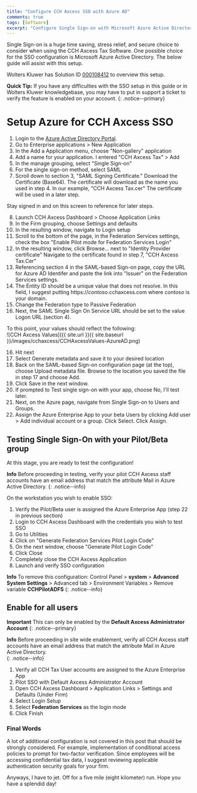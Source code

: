 ```yaml
---
title: "Configure CCH Axcess SSO with Azure AD"
comments: true
tags: [Software]
excerpt: "Configure Single Sign-on with Microsoft Azure Active Directory for Wolter Kluwers CCH Axcess Application."
---
```

Single Sign-on is a huge time saving, stress relief, and
secure choice to consider when using the CCH Axcess Tax Software. One possible choice
for the SSO configuration is Microsoft Azure Active Directory. The below guide will assist with this setup.

Wolters Kluwer has Solution ID [000108412](https://support.cch.com/kb/solution/000108412/How-do-I-configure-CCH-Axcess-ADFS-integration-using-Microsoft-Azure) to overview this setup.

**Quick Tip:** If you have any difficulties with the SSO setup in this guide or
in Wolters Kluwer knowledgebase, you may have to put in support a ticket to verify the
feature is enabled on your account.
{: .notice--primary}

# Setup Azure for CCH Axcess SSO
1. Login to the [Azure Active Directory Portal](https://portal.azure.com/#blade/Microsoft_AAD_IAM/ActiveDirectoryMenuBlade/Overview).
2. Go to Enterprise applications > New Application
3. In the Add a Application menu, choose "Non-gallery" application
4. Add a name for your application. I entered "CCH Axcess Tax" > Add
5. In the manage grouping, select "Single Sign-on"
6. For the single sign-on method, select SAML
7. Scroll down to section 3, "SAML Signing Certificate." Download
the Certificate (Base64). The certificate will download as the name you used in
step 4. In our example, "CCH Axcess Tax.cer" The certificate will be used in a later step.  

Stay signed in and on this screen to reference for later steps.

8. Launch CCH Axcess Dashboard > Choose Application Links
9. In the Firm grouping, choose Settings and defaults
10. In the resulting window, navigate to Login setup
11. Scroll to the bottom of the page, in the Federation Services settings, check
the box "Enable Pilot mode for Federation Services Login"
12. In the resulting window, click Browse... next to "Identity Provider certificate"
Navigate to the certificate found in step 7, "CCH Axcess Tax.Cer"
13. Referencing section 4 in the SAML-based Sign-on page, copy the URL for Azure AD Identifer and
paste the link into "Issuer" on the Federation Services settings.
14. The Entity ID should be a unique value that does not resolve. In this field,
I suggest putting https://*contoso*.cchaxcess.com where *contoso* is your domain.
15. Change the Federation type to Passive Federation  
16. Next, the SAML Single Sign On Service URL should be set to the value Logon URL (section 4).  

To this point, your values should reflect the following:  
![CCH Axcess Values]({{ site.url }}{{ site.baseurl }}/images/cchaxcess/CCHAxcessValues-AzureAD.png)

16. Hit next  
17. Select Generate metadata and save it to your desired location  
18. Back on the SAML-based Sign-on configuration page (at the top), choose Upload metadata file. Browse to the location you saved the file in step 17 and choose Add.  
19. Click Save in the next window.  
20. If prompted to Test single sign-on with your app, choose No, I'll test later.
21. Next, on the Azure page, navigate from Single Sign-on to Users and Groups.
22. Assign the Azure Enterprise App to your beta Users by clicking Add user > Add individual account or
a group. Click Select. Click Assign.

## Testing Single Sign-On with your Pilot/Beta group  
At this stage, you are ready to test the configuration!

**Info** Before proceeding in testing, verify your pilot CCH Axcess staff accounts have an email address that match the attribute Mail in Azure Active Directory.
{: .notice--info}

On the workstation you wish to enable SSO:
1. Verify the Pilot/Beta user is assigned the Azure Enterprise App (step 22 in previous section)
2. Login to CCH Axcess Dashboard with the credentials you wish to test SSO
3. Go to Utilities  
4. Click on "Generate Federation Services Pilot Login Code"
5. On the next window, choose "Generate Pilot Login Code"
6. Click Close
7. Completely close the CCH Axcess Application
8. Launch and verify SSO configuration

**Info** To remove this configuration: Control Panel > **system** > **Advanced System Settings** > Advanced tab > Environment Variables > Remove variable **CCHPilotADFS**
{: .notice--info}

## Enable for all users

**Important** This can only be enabled by the **Default Axcess Administrator Account**
{: .notice--primary}

**Info** Before proceeding in site wide enablement, verify all CCH Axcess staff accounts have an email address that match the attribute Mail in Azure Active Directory.  
{: .notice--info}

1. Verify all CCH Tax User accounts are assigned to the Azure Enterprise App
2. Pilot SSO with Default Axcess Administrator Account
3. Open CCH Axcess Dashboard > Application Links > Settings and Defaults (Under Firm)
4. Select Login Setup
5. Select **Federation Services** as the login mode
6. Click Finish

### Final Words
A lot of additional configuration is not covered in this post that should be strongly considered.
For example, implementation of conditional access policies to prompt for two-factor verification. Since employees will be accessing confidential tax data,
I suggest reviewing applicable authentication security goals for your firm.

Anyways, I have to jet. Off for a five mile (eight kilometer) run. Hope you have a splendid day!
